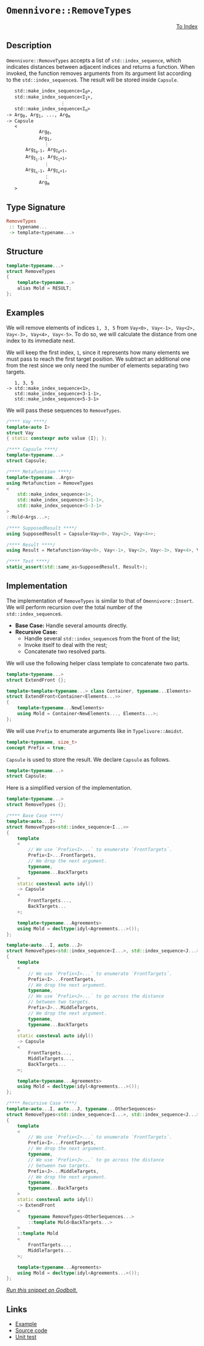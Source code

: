 <!-- Copyright 2024 Feng Mofan
SPDX-License-Identifier: Apache-2.0 -->

# `Omennivore::RemoveTypes`

<p style='text-align: right;'><a href="../../../facilities/metafunctions.md#omennivore-remove-types">To Index</a></p>

## Description

`Omennivore::RemoveTypes` accepts a list of `std::index_sequence`, which indicates distances between adjacent indices and returns a function.
When invoked, the function removes arguments from its argument list according to the `std::index_sequence`s.
The result will be stored inside `Capsule`.

<pre><code>   std::make_index_sequence&lt;I<sub>0</sub>&gt;,
   std::make_index_sequence&lt;I<sub>1</sub>&gt;,
                    &vellip;
   std::make_index_sequence&lt;I<sub>n</sub>&gt;
-> Arg<sub>0</sub>, Arg<sub>1</sub>, ..., Arg<sub>m</sub>
-> Capsule
   <
            Arg<sub>0</sub>,
            Arg<sub>1</sub>,
              &vellip;
       Arg<sub>I<sub>0</sub>-1</sub>, Arg<sub>I<sub>0</sub>+1</sub>,
       Arg<sub>I<sub>1</sub>-1</sub>, Arg<sub>I<sub>1</sub>+1</sub>,
              &vellip;
       Arg<sub>I<sub>n</sub>-1</sub>, Arg<sub>I<sub>n</sub>+1</sub>,
              &vellip;
            Arg<sub>m</sub>
   ></code></pre>

## Type Signature

```Haskell
RemoveTypes
 :: typename...
 -> template<typename...>
```

## Structure

```C++
template<typename...>
struct RemoveTypes
{
    template<typename...>
    alias Mold = RESULT;
};
```

## Examples

We will remove elements of indices `1, 3, 5` from `Vay<0>, Vay<-1>, Vay<2>, Vay<-3>, Vay<4>, Vay<-5>`.
To do so, we will calculate the distance from one index to its immediate next.

We will keep the first index, `1`, since it represents how many elements we must pass to reach the first target position.
We subtract an additional one from the rest since we only need the number of elements separating two targets.

<pre><code>   1, 3, 5
-> std::make_index_sequence&lt;1&gt;,
   std::make_index_sequence&lt;3-1-1&gt;,
   std::make_index_sequence&lt;5-3-1&gt;</code></pre>

We will pass these sequences to `RemoveTypes`.

```C++
/**** Vay ****/
template<auto I>
struct Vay
{ static constexpr auto value {I}; };

/**** Capsule ****/
template<typename...>
struct Capsule;

/**** Metafunction ****/
template<typename...Args>
using Metafunction = RemoveTypes
<
    std::make_index_sequence<1>,
    std::make_index_sequence<3-1-1>,
    std::make_index_sequence<5-3-1>
>
::Mold<Args...>;

/**** SupposedResult ****/
using SupposedResult = Capsule<Vay<0>, Vay<2>, Vay<4>>;

/**** Result ****/
using Result = Metafunction<Vay<0>, Vay<-1>, Vay<2>, Vay<-3>, Vay<4>, Vay<-5>>;

/**** Test ****/
static_assert(std::same_as<SupposedResult, Result>);
```

## Implementation

The implementation of `RemoveTypes` is similar to that of `Omennivore::Insert`. We will perform recursion over the total number of the `std::index_sequence`s.

- **Base Case:** Handle several amounts directly.
- **Recursive Case:**
  - Handle several `std::index_sequence`s from the front of the list;
  - Invoke itself to deal with the rest;
  - Concatenate two resolved parts.

We will use the following helper class template to concatenate two parts.

```C++
template<typename...>
struct ExtendFront {};

template<template<typename...> class Container, typename...Elements>
struct ExtendFront<Container<Elements...>>
{
    template<typename...NewElements>
    using Mold = Container<NewElements..., Elements...>;
};
```

We will use `Prefix` to enumerate arguments like in `Typelivore::Amidst`.

```C++
template<typename, size_t>
concept Prefix = true;
```

`Capsule` is used to store the result. We declare `Capsule` as follows.

```C++
template<typename...>
struct Capsule;
```

Here is a simplified version of the implementation.

```C++
template<typename...>
struct RemoveTypes {};

/**** Base Case ****/
template<auto...I>
struct RemoveTypes<std::index_sequence<I...>>
{
    template
    <
        // We use `Prefix<I>...` to enumerate `FrontTargets`.
        Prefix<I>...FrontTargets,
        // We drop the next argument.
        typename,
        typename...BackTargets
    >
    static consteval auto idyl()
    -> Capsule
    <
        FrontTargets...,
        BackTargets...
    >;

    template<typename...Agreements>
    using Mold = decltype(idyl<Agreements...>());
};

template<auto...I, auto...J>
struct RemoveTypes<std::index_sequence<I...>, std::index_sequence<J...>>
{
    template
    <
        // We use `Prefix<I>...` to enumerate `FrontTargets`.
        Prefix<I>...FrontTargets,
        // We drop the next argument.
        typename,
        // We use `Prefix<J>...` to go across the distance
        // between two targets.
        Prefix<J>...MiddleTargets,
        // We drop the next argument.
        typename,
        typename...BackTargets
    >
    static consteval auto idyl()
    -> Capsule
    <
        FrontTargets...,
        MiddleTargets...,
        BackTargets...
    >;

    template<typename...Agreements>
    using Mold = decltype(idyl<Agreements...>());
};

/**** Recursive Case ****/
template<auto...I, auto...J, typename...OtherSequences>
struct RemoveTypes<std::index_sequence<I...>, std::index_sequence<J...>, OtherSequences...>
{
    template
    <
        // We use `Prefix<I>...` to enumerate `FrontTargets`.
        Prefix<I>...FrontTargets,
        // We drop the next argument.
        typename,
        // We use `Prefix<J>...` to go across the distance
        // between two targets.
        Prefix<J>...MiddleTargets,
        // We drop the next argument.
        typename,
        typename...BackTargets
    >
    static consteval auto idyl()
    -> ExtendFront
    <
        typename RemoveTypes<OtherSequences...>
        ::template Mold<BackTargets...>
    >
    ::template Mold
    <
        FrontTargets...,
        MiddleTargets...
    >;

    template<typename...Agreements>
    using Mold = decltype(idyl<Agreements...>());
};
```

[*Run this snippet on Godbolt.*](https://godbolt.org/#z:OYLghAFBqd5QCxAYwPYBMCmBRdBLAF1QCcAaPECAMzwBtMA7AQwFtMQByARg9KtQYEAysib0QXACx8BBAKoBnTAAUAHpwAMvAFYTStJg1DIApACYAQuYukl9ZATwDKjdAGFUtAK4sGIAKwAzKSuADJ4DJgAcj4ARpjEEv4apAAOqAqETgwe3r4BwemZjgLhkTEs8YlcybaY9iUMQgRMxAS5Pn5BdQ3Zza0EZdFxCUkpCi1tHfndEwNDFVVjAJS2qF7EyOwcAPQAVAeHR8cnezsmGgCC%2B4cA1AAimKmujMh4mAq3R%2BdXN6f/xx%2BlwuwLMgQiyG8WFuJkCbi8jlohAAnrDsCDzOCGJCvNDYW5kBN0FgqGiMb8jrdlMRMDRVF9DkCCJgWKkDMz8QRkc9mGxSLdMgAvTAAfQIZKuaGxTwIVJpdJhgXutwIxC8mFhViuIL%2Be1ubiYqQUXnoDIOTJZbKYHLhXJ5rEwADpnRLLhM1Q59YbjfRNeTrpTsKpmQx0AAxYiyM1nEHM1nsjW27mMB3Ox2u91eT1BkPhyOCGEAdishfufu1VzjVptbirCc5yd5TpdgWwt0hTAUnw8giYEQS/LtKbYaew9DYggUGdVWdlOdcEdk%2BJ7LX7xHxY5ZjAICjTZNbGOLINuJ5VlvrSftI%2BdUUwAHdNxOd67T7cvJkjLcALKedCK5Urn2kTrnCt4PuO267s6/KPpBe4HoEWrAqW5bAhSAIYd8OqUgAkvGW69o00ZArqmEAkCsbntaia1o2qYtuiVyZp6ABKLKoAAbpgAAqyafCYR4oYh/q6rcFidpgXpKMRlHxtR%2BJMAiqBpjh04erKbEsJxPF8fiRIgCAERYKoIpKAAjuq0r4jh8Hoge2pHlcr51vJTmnvix6vqeOw7LcADqknvpJJgAGwaNStJ4Ko1lonuYUqqgtyMD4CTUTCYWLoI3GtMAmDPmF6ZuV5cqRdFcKqa2aaZQQ2XELlO6kJ5xU%2Bf5knoJGqQqggkmRMGtw5SlgiFZcxUnkOTaNUVXnjfRjricgADWtX1VOU0vqecyOMg7YCBMmAcWI/VKbceDoMitAQMsTW3AAtGiXpGiaGprXC12vtVy15VBjqTSNo3zUtOVfXuL12Uh10uTWM3Xo6lzADSBHPvZf0nu%2BETAN%2Bv7/rcWCQkOECned%2BJwwjT7fWil1XcJDlltTaGXJDNGKUQKn8szynOgAUmps63Jp2m8c8U5wvphmhpgJnmZZWzWbZ/Ki0ZEumZgFmvDRnO2a6AlIc5VEci9bhvd5vkBW%2B0mheF8pRTFlUuvFRBJQwKXEGlFsfUD%2BUaMNo0lXSNvYFV%2BY1R7Ci/T7LWm%2B1qCdQQ3W3L1soDU%2B3ujdDmBh6NEeBebYURX7cLc7b6b24lwCJUwyCRl2XVtXgcxWVNr4tfEBB3pgjAqneiWTCtKfFXn1sF7Fzpfqd6D0J9DVGyeWc4x1NfxxLid1YNBB99NdF8tPKqb82c0V4DdVfdd60npteDbVKe0HbQR0O4TF1XVNd2tg9PrPSjiqG43p7u0fO5pgzsVUexIJ4h0AdvAGk9yag1QhDPWNE05phJu3Mmp8zbo0xrQP8sJlS41oPjB%2BxN4aoLggxSmcChLg3QgcPmmBkAbEyFxKSkksKVgQQpJSrM74c0dJzQcu80wAHlY4JCECraWHweasXYlxQWUiRYEHQAZRWksJFq1lgxeWSiVHizUarKyBc5a3BEd1Yg4iDFbHJsjbW8C5L60/h5H%2BM8TbZ2CrnK2ZU3AVQDnbDQCVHbO1dhlIO0CLbr1fAPLxPjA6yGgUArys8o4xzjgnfqK9k7bzTgkpurizbuMtqVfEhdfHF38Q7Mu/VK4ZE%2BKInGdcWgN0/rk24Lc24d1bt3cB28onFOHo6EB48eIhxycbVqc9o4LzSUnbcETTzZKyYI50UCQ4n2Rq%2Bc%2Bl9drMhvjwk6Z1H7XRfm2ecoZqprO/s0%2BZu86FaTkbpOEpixHqOlNYxiVyTwGUZlg9A%2BIVn/zeWs95r4vkIJ%2BRc7ef9e7QW3oMsBAKQaOIQtQz%2BjMGxXj3igxGwtgWnjRp%2BH82Dsb4MIQc4hpMyHplbBQumAlaYotImREigZVCsDZKwxk2EyJsPppiCEUJgpwilFsVISN3lctoQANSYMiGS7D7FM2Oj4kEzFZTStRA5CwAoWhbR2gwPaqhUjED2TfdURYLCqSoUWelIlKQGkeqaHlaLLzDj3tI2U9r35wJoXqL8eUmBUC8NiIiTqOEuqbMguqOKQT4oxn6logbg3ZGxvze5QsMSvSmqLFgTAFqilUcrSxNEuBogSdm3N%2Ba9GFskfiQIN0uD1tLddcteaRQFqlhouE/gbp1pLTY5GBlCW/LhJcKNmtaU%2BtuEILwqQiiYHQGxH0soeWxqnTOudC6PgmllLgt%2BT18TqvxBoUttxD1wjMCes9bhJD7jBrau4i7t1ysuKux9BDsbxoDUGhw2QD0yqPZe/9cJG2tn5Fei9oHT1AbcD2wDqI4Q3sg1em6/hb3eoDHcbiHxl2cqYjqi%2BIpOxKDaBAUWCgHSEeFm4ads6MjzrfQQfkDG0RUwsBwVYtBOD%2BF4H4DgWhSCoE4IbSw1gBTrE2MFMEPBSAEE0Ox1YC0AiSEdBoAAHGYMwABOTTNQ1Oqa4IWQs0hOMcEkLwFgEgNApF4/xwTHBeAKBACkWTfH2OkDgLAGAiAQDrAIKkBE5BKBoFZHQBIUQHScFUKpkKN0QqSFuMAZA20pCOjMLwedhASCnT0PwQQIgxDsCkDIQQigVDqFc6QXQXBSB3hdqkTgPAONcZ43JgTnAhEIn87KVAVBbhRZi3FhLSXbgpbMLcCAHgQv0GNZiLgyxeAua0KsCASBgupFC2QCgEA1sbZAMAKQZg%2BB0GZMQRzEBYitdiBEVoyIGu8Cu8wYgyIhGxG0PQlz0ngtPiEQwWgt2KtYFiF4YABpaC0Ec9wXgWAc1GHEADvANIf1cQh/xiW9CETbGkxEZkJn%2BNIliC7J7HgsCtdVHgCzkPSBcWILEOjjwYfACREYOTqwqAGGAAoSV7w7xCJ5Hd4rwhRDiCK7l%2BQSg1Ctaq/oQwxhrDWH0HgWIjnICrGjo0CHN0iS4NMCJywZhbPU%2BIKdD48BVh2He9kFwoZph%2BGq2EfsixRjVaKFkAQNu9Au8aAsEY1QegW4EP0KYnhOh6HNz%2BgPkxBgO596HyP7vqtzDaN7yoTuzfia2BIJrHBuOkBs7wOzfXouxfi4l5LymxsQFwJlmbUn5syZZ6sbqTAsCJEuqQRTkhAiOk04EIzGhJBmEkGFDQ/gQqaf0JwMzpALOBC4I6EKXAQqqc0/pkK/hJA1B7yFXPrW7MOac/X1zy2vMrZ851gLW2dvTfC2wTgrQWAcULDdJg7YDCfi4Jpx0c/Uf4CIEb5R1Wou%2BWwu0goupWEuFWugh2tWhod2WeOeeebWHAHWfmCItwPWheA28WHY7%2Bn%2B3%2B42k26202MIYIZgdei2bmp%2BV%2BA4l%2BqAU2owOB%2B2OmKQNABCCQZ2F2FWD2N2/O3BT2L2b2Dg/OX224P2f2rWgOwOoO4O/O0OMucO/G%2BAiOjgyOrWaODCzI/O2O9QrW%2BOhOyIxO2w/GZOFO0m1OtOSg9O8h6MLOfA7OnO3OvOjA/OQBQuhWoBsg4B5W/GUB0uzOOuVglgCuSupuAmoq2QGuWuSoAR1g%2Bu%2BehuxuyubeYejQVu7gwe%2BQduoYyeSwzuGQruOQGRtuaQ%2BRXu0eKevuKRfQceRRoe9Q/uTQkeORTutgNReQxRieUe5QMec2awGwGevRJmCBu%2BnAmBxer%2BMuI2eBKm42Vef%2BJBs%2B5BDepATeLelAWeU%2BM%2Bn%2B/ehY/gmmhmgQA%2BQ%2BG%2BO%2BFWe%2BtgB%2BFBx%2B8Ap%2BvmXWgW22dBRBYWEWHA9%2Bg2LACgHE20HEH%2BjoCYEw6Wv%2BWWABAuwB7hAuXhkuIAwQMB9WkO8BLWZx7W5%2B3WvWqgHxXxPxfxAJsoE2TxG2CxgQSxR%2B7mq2BJ02Dx1BiQ3xs6IovxmmIouJIoGJoBx27BlAnB/GfB/20mPJAh72whdB32v2/2ihmAQOIOYgMhlOchsORhUOCOFuqhFW6hGOWhggOhFWehN2hhpORuphvA5hdOLI1hzOpJbOTAHOXO94ThvG0mrhBWEgHhJW4u3hOgMJfhsuuuNg%2BOSRqu4Ru0nAOw%2BkMReuBuCQ/%2BJuKufu4efgEArg8eIQ2R5RuRJRxQ2QSZnu2QzRlR9RcZge7QtRCe%2BZjQhZuZseAwSZnRFZvRCg6ehWiJpxtmoxrJtwnx3xtwDJ/x1EEwsxwJNeixC2yxqxowbeJmmxIAWmjogQgQ/gyQG%2BVms5hYS%2BzZ%2BenA%2B%2BzmyxHe/g3eBmhYVmqmkgOmXA6mZg2%2BJmgQSJLZ9mh%2BS2WeaWa5SBw5R%2Bqw1OmQzgkgQAA%3D%3D)

## Links

- [Example](../../../code/facilities/metafunctions/omennivore/remove_types/implementation.hpp)
- [Source code](../../../../conceptrodon/descend/omennivore/remove_types.hpp)
- [Unit test](../../../../tests/unit/metafunctions/omennivore/remove_types.test.hpp)
